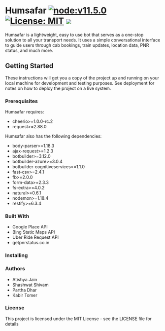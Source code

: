 

# Humsafar [![node:v11.5.0](https://img.shields.io/badge/node-v11.5.0-brightgreen.svg)](http://nodejs.org/download/) [![License: MIT](https://img.shields.io/badge/License-MIT-yellow.svg)](https://opensource.org/licenses/MIT) ![](https://img.shields.io/badge/version-0.0.2-lightgrey.svg)

Humsafar is a lightweight, easy to use bot that serves as a one-stop solution to all your transport needs. It uses a simple conversational interface to guide users through cab bookings, train updates, location data, PNR status, and much more.

## Getting Started

These instructions will get you a copy of the project up and running on your local machine for development and testing purposes. See deployment for notes on how to deploy the project on a live system.

### Prerequisites

Humsafar requires:

- cheerio>=1.0.0-rc.2
- request>=2.88.0

Humsafar also has the following dependencies:

- body-parser>=1.18.3
- ajax-request>=1.2.3
- botbuilder>=3.12.0
- botbuilder-azure>=3.0.4
- botbuilder-cognitiveservices>=1.1.0
- fast-csv>=2.4.1
- fb>=2.0.0
- form-data>=2.3.3
- fs-extra>=4.0.2
- natural>=0.6.1
- nodemon>=1.18.4
- restify>=6.3.4

### Built With

- Google Place API
- Bing Static Maps API
- Uber Ride Request API
- getpnrstatus.co.in

### Installing


### Authors

- Atishya Jain
- Shashwat Shivam
- Partha Dhar
- Kabir Tomer

### License

This project is licensed under the MIT License - see the LICENSE file for details


